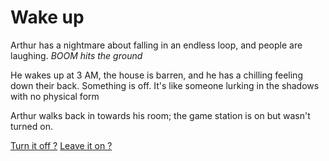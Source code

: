 # Wake up
Arthur has a nightmare about falling in an endless loop, and people are laughing. *BOOM hits the ground*

 He wakes up at 3 AM, the house is barren, and he has a chilling feeling down their back. Something is off. It's like someone lurking in the shadows with no physical form

Arthur walks back in towards his room; the game station is on but wasn't turned on.

[Turn it off ?](Turn-it-off.md)
[Leave it on ?](Leave-it-on.md)
